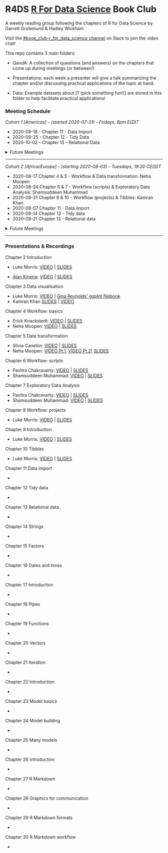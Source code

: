 # R4DS [R For Data Science](https://r4ds.had.co.nz/) Book Club

A weekly reading group following the chapters of R for Data Science by Garrett Grolemund & Hadley Wickham

Visit the [#book_club-r_for_data_science channel](https://r4ds.io/join) on Slack to join the video chat! 

This repo contains 3 main folders:

- QandA: A collection of questions (and answers) on the chapters that come up during meetings (or between!)

- Presentations: each week a presenter will give a talk summarizing the chapter and/or discussing practical applications of the topic at hand. 

- Data: Example datasets about [? (pick something fun!)] are stored in this folder to help facilitate practical applications!

### Meeting Schedule 

*Cohort 1 [Americas] - (started 2020-07-31) - Fridays, 8pm E(D)T*

- 2020-09-18 - Chapter 11 - Data Import
- 2020-09-25 - Chapter 12 - Tidy Data
- 2020-10-02 - Chapter 13 - Relational Data

<details>
  <summary> Future Meetings </summary>

- 2020-10-09 - Chapter 14 - Strings
- 2020-10-17 - Chapter 15 - Factors
- 2020-10-24 - Chapter 16 - Dates and Times

</details>
<hr>


*Cohort 2 [Africa/Europe] - (starting 2020-08-03) - Tuesdays, 19:30 CE(S)T*

- 2020-08-17 Chapter 4 & 5 - Workflow & Data transformation: Neha Moopen
- 2020-08-24 Chapter 6 & 7 - Workflow (scripts) & Exploratory Data Analysis: Shamsuddeen Muhammad
- 2020-08-31 Chapter 8 & 10 - Workflow (projects) & Tibbles: Kamran Khan
- 2020-09-07 Chapter 11 - Data import
- 2020-09-14 Chapter 12 - Tidy data
- 2020-09-21 Chapter 13 - Relational data

<details>
  <summary> Future Meetings </summary>

- 2020-09-28 Chapter 14 - Strings

</details>
<hr>

### Presentations & Recordings

Chapter 2 Introduction 

- Luke Morris: [VIDEO](https://youtu.be/J8KHe2KAnUk) | [SLIDES](https://r4ds.github.io/bookclub-R_for_Data_Science/Presentations/Week01/Cohort1/R4DS%20Ch%201-2%20-%20Morris.html)

- [Alan Kinene](https://twitter.com/kinenealan): [VIDEO](https://youtu.be/M28oO5jmVQU) | [SLIDES](https://www.alankinene.com/r4ds_book_club/r4ds/r4ds-ch1_2.html#1)  

Chapter 3 Data visualisation 

- Luke Morris: [VIDEO](https://youtu.be/TuWkMvQbYPI) | [Gina Reynolds' ggplot flipbook](https://evamaerey.github.io/ggplot_flipbook/ggplot_flipbook_xaringan.html)
- Kamran Khan  [SLIDES](https://github.com/camcaan/bookclub-R_for_Data_Science/blob/main/R4DS_Visualisation_slides.pptx) | [VIDEO](https://youtu.be/1Kl-Ma2Ajk8)

Chapter 4 Workflow: basics 

- Erick Knackstedt: [VIDEO](https://youtu.be/utmMd8QEq7Y) | [SLIDES](https://r4ds.github.io/bookclub-R_for_Data_Science/Presentations/Week03/Cohort1/Chapter4Slides.html) 
- Neha Moopen: [VIDEO](https://youtu.be/uFseYWMo5jg) | [SLIDES]()

Chapter 5 Data transformation 

- Silvia Canelón: [VIDEO](https://youtu.be/p-h758aKWQY) | [SLIDES](https://r4ds.github.io/bookclub-R_for_Data_Science/Presentations/Week04/Cohort1/Chapter5Slides.html)
- Neha Moopen: [VIDEO Pt.1](https://youtu.be/uFseYWMo5jg), [VIDEO Pt.2](https://youtu.be/VXzFEZ3LMJU)| [SLIDES]()

Chapter 6 Workflow: scripts

- Pavitra Chakravarty: [VIDEO](https://www.youtube.com/watch?v=mlIgAWOLVuQ&feature=youtu.be) | [SLIDES](https://r4ds.github.io/bookclub-R_for_Data_Science/Presentations/Week05/Cohort1/Chapter6Slides.html)
- Shamsuddeen Muhammad: [VIDEO](https://youtu.be/SfAiSNKdAXA) | [SLIDES]()

Chapter 7 Exploratory Data Analysis 

- Pavitra Chakravarty: [VIDEO](https://www.youtube.com/watch?v=mlIgAWOLVuQ&feature=youtu.be) | [SLIDES](https://r4ds.github.io/bookclub-R_for_Data_Science/Presentations/Week05/Cohort1/Chapter6Slides.html)
- Shamsuddeen Muhammad: [VIDEO](https://youtu.be/SfAiSNKdAXA) | [SLIDES]()

Chapter 8 Workflow: projects 

- Luke Morris: [VIDEO]() | [SLIDES](https://r4ds.github.io/bookclub-R_for_Data_Science/Presentations/Week06/Cohort1/Chapter8910Slides.html)

Chapter 9 Introduction 

- Luke Morris: [VIDEO]() | [SLIDES](https://r4ds.github.io/bookclub-R_for_Data_Science/Presentations/Week06/Cohort1/Chapter8910Slides.html)

Chapter 10 Tibbles 

- Luke Morris: [VIDEO]() | [SLIDES](https://r4ds.github.io/bookclub-R_for_Data_Science/Presentations/Week06/Cohort1/Chapter8910Slides.html)

Chapter 11 Data import 

- 

Chapter 12 Tidy data 

- 

Chapter 13 Relational data 

- 

Chapter 14 Strings 

- 

Chapter 15 Factors 

- 

Chapter 16 Dates and times 

- 

Chapter 17 Introduction 

- 

Chapter 18 Pipes 

- 

Chapter 19 Functions 

- 

Chapter 20 Vectors 

- 

Chapter 21 Iteration 

- 

Chapter 22 Introduction 

- 

Chapter 23 Model basics 

- 

Chapter 24 Model building 

- 

Chapter 25 Many models 

- 

Chapter 26 Introduction 

- 

Chapter 27 R Markdown 

- 

Chapter 28 Graphics for communication 

- 

Chapter 29 R Markdown formats 

- 

Chapter 30 R Markdown workflow 

- 
